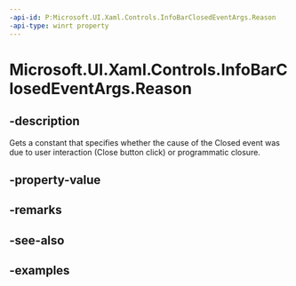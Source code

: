 ```yaml
---
-api-id: P:Microsoft.UI.Xaml.Controls.InfoBarClosedEventArgs.Reason
-api-type: winrt property
---
```


# Microsoft.UI.Xaml.Controls.InfoBarClosedEventArgs.Reason

<!--
public Microsoft.UI.Xaml.Controls.InfoBarCloseReason Reason { get; }
-->


## -description

Gets a constant that specifies whether the cause of the Closed event was due to user interaction (Close button click) or programmatic closure.

## -property-value

## -remarks

## -see-also

## -examples


